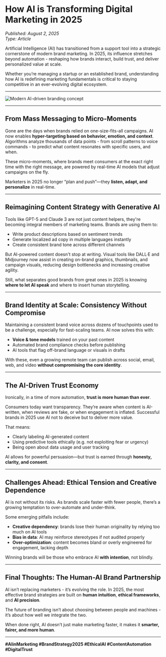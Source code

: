 # How AI is Transforming Digital Marketing in 2025

*Published: August 2, 2025*  
*Type: Article*

Artificial Intelligence (AI) has transitioned from a support tool into a strategic cornerstone of modern brand marketing. In 2025, its influence stretches beyond automation - reshaping how brands interact, build trust, and deliver personalized value at scale.

Whether you’re managing a startup or an established brand, understanding how AI is redefining marketing fundamentals is critical to staying competitive in an ever-evolving digital ecosystem.

---

![Modern AI-driven branding concept](/BlogAssets/cover1.jpg)

---

## From Mass Messaging to Micro-Moments

Gone are the days when brands relied on one-size-fits-all campaigns. AI now enables **hyper-targeting based on behavior, emotion, and context**. Algorithms analyze thousands of data points - from scroll patterns to voice commands - to predict what content resonates with specific users, and when.

These micro-moments, where brands meet consumers at the exact right time with the right message, are powered by real-time AI models that adjust campaigns on the fly.

Marketers in 2025 no longer “plan and push”—they **listen, adapt, and personalize** in real-time.

---

## Reimagining Content Strategy with Generative AI

Tools like GPT-5 and Claude 3 are not just content helpers, they're becoming integral members of marketing teams. Brands are using them to:

- Write product descriptions based on sentiment trends  
- Generate localized ad copy in multiple languages instantly  
- Create consistent brand tone across different channels  

But AI-powered content doesn't stop at writing. Visual tools like DALL·E and Midjourney now assist in creating on-brand graphics, thumbnails, and campaign visuals, reducing design bottlenecks and increasing creative agility.

Still, what separates good brands from great ones in 2025 is knowing **where to let AI speak** and where to insert human storytelling.

---

## Brand Identity at Scale: Consistency Without Compromise

Maintaining a consistent brand voice across dozens of touchpoints used to be a challenge, especially for fast-scaling teams. AI now solves this with:

- **Voice & tone models** trained on your past content  
- Automated brand compliance checks before publishing  
- AI tools that flag off-brand language or visuals in drafts  

With these, even a growing remote team can publish across social, email, web, and video **without compromising the core identity**.

---

## The AI-Driven Trust Economy

Ironically, in a time of more automation, **trust is more human than ever**.

Consumers today want transparency. They’re aware when content is AI-written, when reviews are fake, or when engagement is inflated. Successful brands in 2025 use AI not to deceive but to deliver more value.

That means:

- Clearly labeling AI-generated content  
- Using predictive tools ethically (e.g. not exploiting fear or urgency)  
- Being open about data usage and user tracking  

AI allows for powerful persuasion—but trust is earned through **honesty, clarity, and consent**.

---

## Challenges Ahead: Ethical Tension and Creative Dependence

AI is not without its risks. As brands scale faster with fewer people, there’s a growing temptation to over-automate and under-think.

Some emerging pitfalls include:

- **Creative dependency**: brands lose their human originality by relying too much on AI tools  
- **Bias in data**: AI may reinforce stereotypes if not audited properly  
- **Over-optimization**: content becomes bland or overly engineered for engagement, lacking depth

Winning brands will be those who embrace AI **with intention**, not blindly.

---

## Final Thoughts: The Human-AI Brand Partnership

AI isn’t replacing marketers - it’s evolving the role. In 2025, the most effective brand strategies are built on **human intuition**, **ethical frameworks**, and **AI precision**.

The future of branding isn’t about choosing between people and machines - it’s about how well we integrate the two.

When done right, AI doesn’t just make marketing faster, it makes it **smarter, fairer, and more human**.

---

**#AIinMarketing #BrandStrategy2025 #EthicalAI #ContentAutomation #DigitalTrust**
